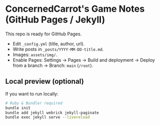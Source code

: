 # ConcernedCarrot's Game Notes (GitHub Pages / Jekyll)

This repo is ready for GitHub Pages.
- Edit `_config.yml` (title, author, url).
- Write posts in `_posts/YYYY-MM-DD-title.md`.
- Images: `assets/img/`.
- Enable Pages: Settings → Pages → Build and deployment → Deploy from a branch → Branch: `main` (`/root`).

## Local preview (optional)
If you want to run locally:

```bash
# Ruby & Bundler required
bundle init
bundle add jekyll webrick jekyll-paginate
bundle exec jekyll serve --livereload
```